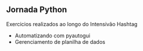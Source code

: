 Jornada Python
-

Exercicios realizados ao longo do Intensivão Hashtag

- Automatizando com pyautogui
- Gerenciamento de planilha de dados
